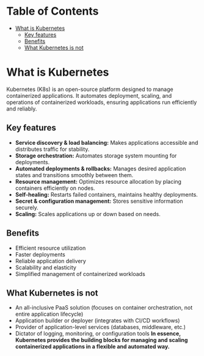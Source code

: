 # Table of Contents

- [What is Kubernetes](#what-is-kubernetes)
	- [Key features](#key-features)
	- [Benefits](#benefits)
	- [What Kubernetes is not](#what-kubernetes-is-not)


# What is Kubernetes
Kubernetes (K8s) is an open-source platform designed to manage containerized applications. It automates deployment, scaling, and operations of containerized workloads, ensuring applications run efficiently and reliably.
## Key features
- **Service discovery & load balancing:** Makes applications accessible and distributes traffic for stability.
- **Storage orchestration:** Automates storage system mounting for deployments.
- **Automated deployments & rollbacks:** Manages desired application states and transitions smoothly between them.
- **Resource management:** Optimizes resource allocation by placing containers efficiently on nodes.
- **Self-healing:** Restarts failed containers, maintains healthy deployments.
- **Secret & configuration management:** Stores sensitive information securely.
- **Scaling:** Scales applications up or down based on needs.
## Benefits
- Efficient resource utilization
- Faster deployments
- Reliable application delivery
- Scalability and elasticity
- Simplified management of containerized workloads
## What Kubernetes is not
- An all-inclusive PaaS solution (focuses on container orchestration, not entire application lifecycle)
- Application builder or deployer (integrates with CI/CD workflows)
- Provider of application-level services (databases, middleware, etc.)
- Dictator of logging, monitoring, or configuration tools
**In essence, Kubernetes provides the building blocks for managing and scaling containerized applications in a flexible and automated way.**